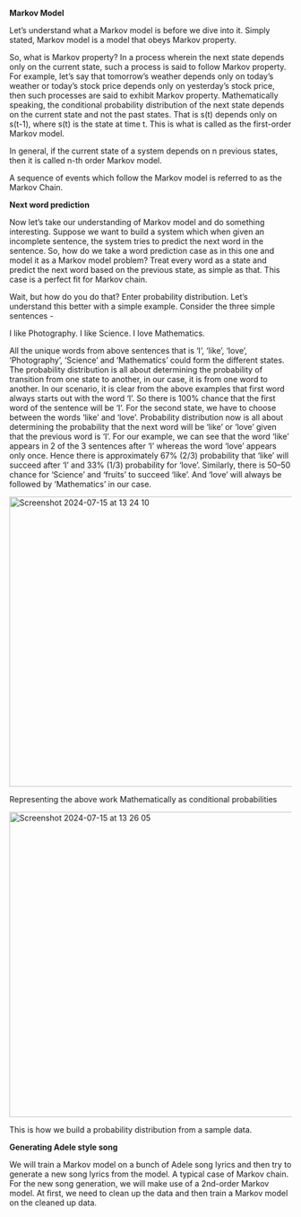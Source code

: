 **Markov Model**

Let’s understand what a Markov model is before we dive into it. Simply stated, Markov model is a model that obeys Markov property.

So, what is Markov property? In a process wherein the next state depends only on the current state, such a process is said to follow Markov property. For example, let’s say that tomorrow’s weather depends only on today’s weather or today’s stock price depends only on yesterday’s stock price, then such processes are said to exhibit Markov property. Mathematically speaking, the conditional probability distribution of the next state depends on the current state and not the past states. That is s(t) depends only on s(t-1), where s(t) is the state at time t. This is what is called as the first-order Markov model.

In general, if the current state of a system depends on n previous states, then it is called n-th order Markov model.

A sequence of events which follow the Markov model is referred to as the Markov Chain.

**Next word prediction**

Now let’s take our understanding of Markov model and do something interesting. Suppose we want to build a system which when given an incomplete sentence, the system tries to predict the next word in the sentence. So, how do we take a word prediction case as in this one and model it as a Markov model problem? Treat every word as a state and predict the next word based on the previous state, as simple as that. This case is a perfect fit for Markov chain.

Wait, but how do you do that? Enter probability distribution. Let’s understand this better with a simple example. Consider the three simple sentences -

I like Photography.
I like Science.
I love Mathematics.


All the unique words from above sentences that is ‘I’, ‘like’, ‘love’, ‘Photography’, ‘Science’ and ‘Mathematics’ could form the different states. The probability distribution is all about determining the probability of transition from one state to another, in our case, it is from one word to another. In our scenario, it is clear from the above examples that first word always starts out with the word ‘I’. So there is 100% chance that the first word of the sentence will be ‘I’. For the second state, we have to choose between the words ‘like’ and ‘love’. Probability distribution now is all about determining the probability that the next word will be ‘like’ or ‘love’ given that the previous word is ‘I’. For our example, we can see that the word ‘like’ appears in 2 of the 3 sentences after ‘I’ whereas the word ‘love’ appears only once. Hence there is approximately 67% (2/3) probability that ‘like’ will succeed after ‘I’ and 33% (1/3) probability for ‘love’. Similarly, there is 50–50 chance for ‘Science’ and ‘fruits’ to succeed ‘like’. And ‘love’ will always be followed by ‘Mathematics’ in our case.

<img width="517" alt="Screenshot 2024-07-15 at 13 24 10" src="https://github.com/user-attachments/assets/80eb757a-f173-4f55-8853-151dc2d35b42">

Representing the above work Mathematically as conditional probabilities 

<img width="544" alt="Screenshot 2024-07-15 at 13 26 05" src="https://github.com/user-attachments/assets/72a34716-2d73-4556-ad42-6806cd10daf1">

This is how we build a probability distribution from a sample data.

**Generating Adele style song**

We will train a Markov model on a bunch of Adele song lyrics and then try to generate a new song lyrics from the model. A typical case of Markov chain. 
For the new song generation, we will make use of a 2nd-order Markov model. At first, we need to clean up the data and then train a Markov model on the cleaned up data.



